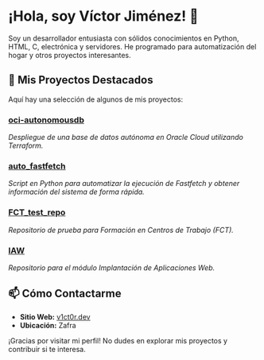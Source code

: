 # ¡Hola, soy Víctor Jiménez! 👋

Soy un desarrollador entusiasta con sólidos conocimientos en Python, HTML, C, electrónica y servidores. He programado para automatización del hogar y otros proyectos interesantes.

## 🚀 Mis Proyectos Destacados

Aquí hay una selección de algunos de mis proyectos:

### [oci-autonomousdb](https://github.com/v1ct0rjs/oci-autonomousdb)
*Despliegue de una base de datos autónoma en Oracle Cloud utilizando Terraform.*

### [auto_fastfetch](https://github.com/v1ct0rjs/auto_fastfetch)
*Script en Python para automatizar la ejecución de Fastfetch y obtener información del sistema de forma rápida.*

### [FCT_test_repo](https://github.com/v1ct0rjs/FCT_test_repo)
*Repositorio de prueba para Formación en Centros de Trabajo (FCT).*

### [IAW](https://github.com/v1ct0rjs/IAW)
*Repositorio para el módulo Implantación de Aplicaciones Web.*

## 📫 Cómo Contactarme

- **Sitio Web:** [v1ct0r.dev](https://v1ct0r.dev/)
- **Ubicación:** Zafra

¡Gracias por visitar mi perfil! No dudes en explorar mis proyectos y contribuir si te interesa.

